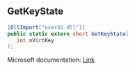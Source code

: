 ## GetKeyState

```csharp
[DllImport("user32.dll")]
public static extern short GetKeyState(
   int nVirtKey
);
```

Microsoft documentation: [Link](https://docs.microsoft.com/en-us/windows/win32/api/winuser/nf-winuser-getkeystate)
